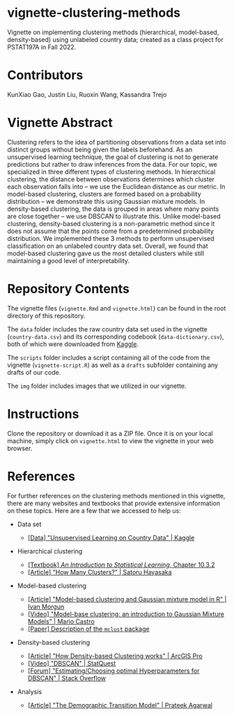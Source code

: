 # vignette-clustering-methods

Vignette on implementing clustering methods (hierarchical, model-based, density-based) using unlabeled country data; created as a class project for PSTAT197A in Fall 2022.

# Contributors

KunXiao Gao, Justin Liu, Ruoxin Wang, Kassandra Trejo 

# Vignette Abstract

Clustering refers to the idea of partitioning observations from a data set into distinct groups without being given the labels beforehand. As an unsupervised learning technique, the goal of clustering is not to generate predictions but rather to draw inferences from the data. For our topic, we specialized in three different types of clustering methods. In hierarchical clustering, the distance between observations determines which cluster each observation falls into – we use the Euclidean distance as our metric. In model-based clustering, clusters are formed based on a probability distribution – we demonstrate this using Gaussian mixture models. In density-based clustering, the data is grouped in areas where many points are close together – we use DBSCAN to illustrate this. Unlike model-based clustering, density-based clustering is a non-parametric method since it does not assume that the points come from a predetermined probability distribution. We implemented these 3 methods to perform unsupervised classification on an unlabeled country data set. Overall, we found that model-based clustering gave us the most detailed clusters while still maintaining a good level of interpretability.

# Repository Contents

The vignette files (`vignette.Rmd` and `vignette.html`) can be found in the root directory of this repository.

The `data` folder includes the raw country data set used in the vignette (`country-data.csv`) and its corresponding codebook (`data-dictionary.csv`), both of which were downloaded from [Kaggle](https://www.kaggle.com/).

The `scripts` folder includes a script containing all of the code from the vignette (`vignette-script.R`) as well as a `drafts` subfolder containing any drafts of our code.

The `img` folder includes images that we utilized in our vignette.

# Instructions

Clone the repository or download it as a ZIP file. Once it is on your local machine, simply click on `vignette.html` to view the vignette in your web browser.

# References

For further references on the clustering methods mentioned in this vignette, there are many websites and textbooks that provide extensive information on these topics. Here are a few that we accessed to help us:

-   Data set

    -   [[Data] "Unsupervised Learning on Country Data" | Kaggle](https://www.kaggle.com/datasets/rohan0301/unsupervised-learning-on-country-data)

-   Hierarchical clustering

    -   [[Textbook] *An Introduction to Statistical Learning*, Chapter 10.3.2 ](https://link.springer.com/book/10.1007/978-1-4614-7138-7)
    -   [[Article] "How Many Clusters?" | Satoru Hayasaka](https://towardsdatascience.com/how-many-clusters-6b3f220f0ef5)

-   Model-based clustering

    -   [[Article] "Model-based clustering and Gaussian mixture model in R" | Ivan Morgun](https://en.proft.me/2017/02/1/model-based-clustering-r/)
    -   [[Video] "Model-base clustering: an introduction to Gaussian Mixture Models" | Mario Castro](https://youtu.be/h7RVeO-P3zc)
    -   [[Paper] Description of the `mclust` package](https://stat.uw.edu/sites/default/files/files/reports/2012/tr597.pdf)

-   Density-based clustering

    -   [[Article] "How Density-based Clustering works" | ArcGIS Pro](https://pro.arcgis.com/en/pro-app/latest/tool-reference/spatial-statistics/how-density-based-clustering-works.htm)
    -   [[Video] "DBSCAN" | StatQuest](https://youtu.be/RDZUdRSDOok)
    -   [[Forum] "Estimating/Choosing optimal Hyperparameters for DBSCAN" | Stack Overflow](https://stackoverflow.com/questions/15050389/estimating-choosing-optimal-hyperparameters-for-dbscan)

-   Analysis

    -   [[Article] "The Demographic Transition Model" | Prateek Agarwal](https://www.intelligenteconomist.com/demographic-transition-model/)

